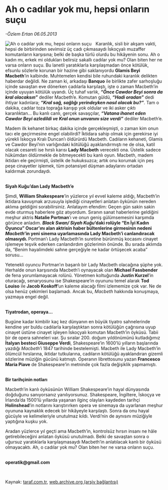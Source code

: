 # Ah o cadılar yok mu, hepsi onların suçu

*-Özlem Ertan 06.05.2013*

<div class="yazi"><img align="left" alt="Ah o cadılar yok mu, hepsi onların suçu" border="0" src="http://www.taraf.com.tr/fotoraflar/makaleler/ah-o-cadilar-yok-mu-hepsi-onlarin-sucu_5222_orijinal.jpg" style="border-right-width:10px; border-color:#FFFFFF"/><p>Karanlık, sisli bir akşam vakti, hepsi de birbirinden sevimsiz üç cadı çıkmasaydı İskoçyalı muzaffer komutanların karşısına; belki de başka türlü olurdu bu hikâyenin sonu. Ah o kadın mı, erkek mi oldukları belirsiz sakallı cadılar yok mu? Olan biten her ne varsa onların suçu. Bu lanetli yaratıklarla karşılaşmadan önce kötülük, efsunlu sözlerle korunan bir hazine gibi saklanıyordu <b>Glamis Beyi Macbeth</b>’in kalbinde. Muhtemelen kendisi bile ruhundaki karanlık delikten haberdar değildi. Ne zaman ki, arkadaşı <b>Banquo</b> ile birlikte zafer sarhoşluğu içinde savaştan eve dönerken cadılarla karşılaştı, işte o zaman Macbeth’in içinde uyuyan kötülük uyandı. Üç tuhaf varlık, <b><i>“Önce Cawdor Beyi sonra da kral olacaksın”</i></b> dediler Macbeth’e. Komutan güldü, <b><i>“Hadi oradan”</i></b> dedi ihtiyar kadınlara; <b><i>“Kral sağ, sağlığı yerindeyken nasıl olacak bu?”</i></b>. Tam o dakika, cadılar toza toprağa karışıp yok oldular ve iki asker çıktı karanlıktan... Bu kanlı canlı, gerçek savaşçılar, <b><i>“Vatana ihanet eden Cawdor Beyi azledildi ve Kral onun unvanını size verdi”</i></b> dediler Macbeth’e. </p>
<p>Madem ilk kehanet birkaç dakika içinde gerçekleşmişti, o zaman kim onun tacı ele geçirmesine engel olabilirdi? İktidara sahip olmak için gerekirse iyi yürekli İskoçya Kralı Duncan’ı öldürürdü Macbeth. Cadıların kehaneti, Glamis ve Cawdor Beyi’nin varlığındaki kötülüğü ayaklandırmıştı ne de olsa, katil olacak cesareti ise hırslı karısı <b>Lady Macbeth</b> verecekti ona. Üstelik sadece hükümdarı öldürmekle de bitmeyecekti bu kanlı oyun. Macbeth, madem iktidarı ele geçirmişti, üstelik de hukuksuzca; artık onu korumak için peş peşe cinayetler işlemek, tüm potansiyel düşman adaylarını ortadan kaldırmak zorundaydı.  </p>
<p><b><br/>Siyah Kuğu’dan Lady Macbeth’e </b></p>
<p>Şimdi, <b>William Shakespeare</b>’in yüzlerce yıl evvel kaleme aldığı, Macbeth’in iktidara kavuşmak arzusuyla işlediği cinayetleri anlatan öykünün nereden aklıma geldiğini sorabilirsiniz. Anlatayım efendim: Geçen gün sakin sakin evde oturmuş haberlere göz atıyordum. Sıranın sanat haberlerine geldiğini meşhur aktris <b>Natalie Portman</b>’ı ve onun geniş gülümsemesini karşımda görünce anladım. <b><i>Black Swan/ Siyah Kuğu</i>’daki rolüyle “En İyi Kadın Oyuncu” Oscar’ını alan aktrisin haber bültenlerine girmesinin nedeni <i>Macbeth</i>’in yeni sinema uyarlamasında Lady Macbeth’i canlandıracak olmasıydı. </b>Portman’ı Lady Macbeth’in suretine bürünmüş kocasını cinayet işlemeye teşvik ederken canlandırdım gözlerimin önünde. Bu sırada aklımda da, “Benim hayalimdeki sahne gerçeğiyle ne kadar örtüşecek acaba” sorusu... </p>
<p>Yetenekli oyuncu Portman’ın başarılı bir Lady Macbeth olacağına şüphe yok. Herhalde onun karşısında Macbeth’i oynayacak olan <b>Michael Fassbender</b> de fena yorumlamayacak rolünü. Yönetmen koltuğunda <b>Justin Kurzel</b>’in oturacağı, senaryosunu ise Shakespeare’in oyununu temel alarak <b>Tod Louiso</b> ile <b>Jacob Koskoff</b>’un kaleme alacağı filmi izlememize çok var. Ne de olsa henüz çekimleri başlamadı. Ancak bu, <i>Macbeth</i> hakkında konuşmaya, yazmaya engel değil. </p>
<p><b><br/>Tiyatrodan, operaya...</b></p>
<p>Bugüne kadar kimbilir kaç kez dünyanın en büyük tiyatro sahnelerinde kendine yer buldu cadılarla karşılaştıktan sonra kötülüğün çağrısına uyup cinayet üstüne cinayet işleyen İskoçyalı komutan Macbeth’in öyküsü. Tabii bir de opera sahneleri var. Şu sıralar 200. doğum yıldönümünü kutladığımız <b>İtalyan besteci Giuseppe Verdi</b>, Shakespeare’in 1600’lü yılların başlarında yazdığı <i>Macbeth</i>’i 1847 tarihinde bestelemişti. Macbeth ile Lady Macbeth’in ölümcül hırslarına, iktidar tutkularına, cadıların kötülüğü ayaklandıran gizemli sözlerine müziğin gücünü katmıştı. Operanın librettosunu yazan <b>Francesco Maria Piave</b> de Shakespeare’in metninde çok fazla değişiklik yapmamıştı.</p>
<p><b><br/>Bir tarihçinin notları</b></p>
<p>Macbeth’in kanlı öyküsünün William Shakespeare’in hayal dünyasında doğduğunu sanıyorsanız yanılıyorsunuz. Shakespeare, İngiltere, İskoçya ve İrlanda’da 1500’lü yıllarda yaşanan ilginç olayları kaydeden tarihçi <b>Holinshead</b>’in notlarını karıştırırken opera ve sinemaya da uyarlanan meşhur oyununa kaynaklık edecek bir hikâyeyle karşılaştı. Sonra da onu hayal gücüyle ve kelimeleriyle unutulmaz kıldı. Verdi’nin de aynısını müziğiyle yaptığına kuşku yok.</p>
<p>Aradan yüzlerce yıl geçti ama Macbeth’in, kontrolsüz hırsın insanı ne hâle getirebileceğini anlatan öyküsü unutulmadı. Belki de savaştan sonra o uğursuz yaratıklarla karşılaşmasaydı Macbeth’in anlatılacak kanlı bir öyküsü olmayacaktı. Ah, o cadılar yok mu? Olan biten her ne varsa onların suçu. </p><b>
<p><br/>operatik@gmail.com</p>
<p></p></b> 
</div>

Kaynak: [taraf.com.tr](http://www.taraf.com.tr/ozlem-ertan/makale-ah-o-cadilar-yok-mu-hepsi-onlarin-sucu.htm), [web.archive.org (arşiv bağlantısı)](http://web.archive.org/web/20131107153844/http://www.taraf.com.tr/ozlem-ertan/makale-ah-o-cadilar-yok-mu-hepsi-onlarin-sucu.htm)
